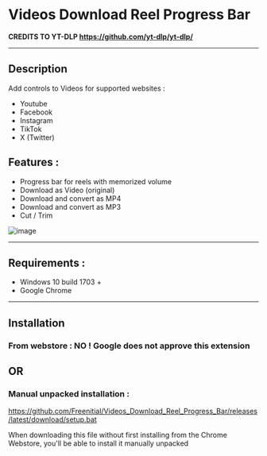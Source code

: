 # Videos Download Reel Progress Bar

__CREDITS TO YT-DLP https://github.com/yt-dlp/yt-dlp/__

---

## Description

Add controls to Videos for supported websites : 
- Youtube
- Facebook
- Instagram
- TikTok 
- X (Twitter)

## Features : 
- Progress bar for reels with memorized volume
- Download as Video (original)
- Download and convert as MP4
- Download and convert as MP3
- Cut / Trim

![image](https://github.com/user-attachments/assets/a7586200-3f58-4adc-9e0e-79d9a91f4d2d)

---

## Requirements : 
- Windows 10 build 1703 +
- Google Chrome

---

## Installation

### From webstore : NO ! Google does not approve this extension

## OR

### Manual unpacked installation :
https://github.com/Freenitial/Videos_Download_Reel_Progress_Bar/releases/latest/download/setup.bat

When downloading this file without first installing from the Chrome Webstore, you'll be able to install it manually unpacked
